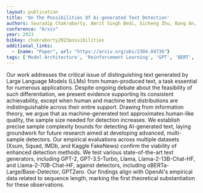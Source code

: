 ```yaml
---
layout: publication
title: 'On The Possibilities Of Ai-generated Text Detection'
authors: Souradip Chakraborty, Amrit Singh Bedi, Sicheng Zhu, Bang An, Dinesh Manocha, Furong Huang
conference: "Arxiv"
year: 2023
bibkey: chakraborty2023possibilities
additional_links:
  - {name: "Paper", url: "https://arxiv.org/abs/2304.04736"}
tags: ['Model Architecture', 'Reinforcement Learning', 'GPT', 'BERT', 'Applications']
---
```

Our work addresses the critical issue of distinguishing text generated by
Large Language Models (LLMs) from human-produced text, a task essential for
numerous applications. Despite ongoing debate about the feasibility of such
differentiation, we present evidence supporting its consistent achievability,
except when human and machine text distributions are indistinguishable across
their entire support. Drawing from information theory, we argue that as
machine-generated text approximates human-like quality, the sample size needed
for detection increases. We establish precise sample complexity bounds for
detecting AI-generated text, laying groundwork for future research aimed at
developing advanced, multi-sample detectors. Our empirical evaluations across
multiple datasets (Xsum, Squad, IMDb, and Kaggle FakeNews) confirm the
viability of enhanced detection methods. We test various state-of-the-art text
generators, including GPT-2, GPT-3.5-Turbo, Llama, Llama-2-13B-Chat-HF, and
Llama-2-70B-Chat-HF, against detectors, including oBERTa-Large/Base-Detector,
GPTZero. Our findings align with OpenAI's empirical data related to sequence
length, marking the first theoretical substantiation for these observations.
